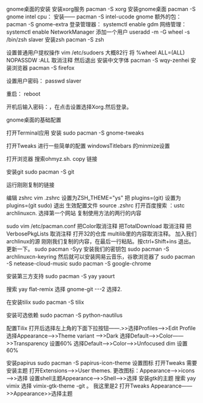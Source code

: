 gnome桌面的安装
安装xorg服务
pacman -S xorg
安装gnome桌面
pacman -S gnome
intel cpu：
安装—— pacman -S intel-ucode
gnome 额外的包：
pacman -S gnome-extra
登录管理器：
systemctl enable gdm
网络管理：
systemctl enable NetworkManager
添加一个用户
useradd -m -G wheel -s /bin/zsh slaver
安装zsh
pacman -S zsh

设置普通用户提权操作
vim /etc/sudoers
大概82行
将 %wheel ALL=(ALL) NOPASSDW :ALL 取消注释
然后退出
安装中文字体
pacman -S wqy-zenhei
安装浏览器
pacman -S firefox

设置用户密码：
passwd slaver

重启：
reboot

开机后输入密码：，在点击设置选择Xorg.然后登录。

gnome桌面的基础配置

打开Terminal应用
安装 
sudo pacman -S gnome-tweaks

打开Tweaks 进行一些简单的配置
windowsTitlebars 的minmize设置

打开浏览器 搜索ohmyz.sh.
copy 链接

安装git
sudo pacman -S git

运行刚刚复制的链接

编辑 zshrc
vim .zshrc
设置为ZSH_THEME="ys"
把 plugins=(git) 设置为 plugins=(git  sudo) 
退出
生效配置文件
source .zshrc
打开百度搜索 ：ustc archlinuxcn.
选择第一个网站
复制使用方法的两行的内容

sudo vim /etc/pacman.conf
把Color取消注释
把TotalDownload 取消注释
把VerbosePkgLists 取消注释
打开32的仓库
multilib里的内容取消注释。
加入我们archlinux的源
刚刚我们复制的内容，在最后一行粘贴。按ctrl+Shift+ins
退出。
更新一下。
sudo pacman -Syy
安装我们的密钥包
sudo pacman -S archlinuxcn-keyring
然后就可以安装网易云音乐，谷歌浏览器了
sudo pacman -S netease-cloud-music
sudo pacman -S google-chrome

安装第三方支持
sudo pacman -S yay yaourt

搜索 yay flat-remix
选择 gnome-git ---2
选择2.

在安装tilix
sudo pacman -S tilix

安装可选依赖
sudo pacman -S python-nautilus

配置Tilix
打开后选择左上角的下面下拉按钮——.>>选择Profiles——>>Edit Profile
选择Appearance——>>Theme variant ——>>Dark
选择Default——>>Color——>>Transparency  设置60%
选择Default——>>Color——>>Unfocused dim 设置60%

安装papirus
sudo pacman -S papirus-icon-theme
设置图标
打开Tweaks
需要安装主题
打开Extensions——>>User themes.
更改图标：Appearance——>>icons——>>选择
设置shell主题Appearance——>>Shell——>>选择
安装gtk的主题
搜索 yay vimix 
选择 vimix-gtk-theme -git 。
我这里是2
打开Tweaks
Appearance——>>Appearance>>选择主题